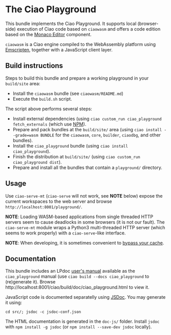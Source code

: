 # The Ciao Playground

This bundle implements the Ciao Playground. It supports local
(browser-side) execution of Ciao code based on `ciaowasm` and offers a
code edition based on the [Monaco Editor](https://microsoft.github.io/monaco-editor/) component.

`ciaowasm` is a Ciao engine compiled to the WebAssembly platform using
[Emscripten](https://emscripten.org), together with a JavaScript
client layer.

## Build instructions

Steps to build this bundle and prepare a working playground in your
`build/site` area:

 - Install the `ciaowasm` bundle (see `ciaowasm/README.md`)
 - Execute the `build.sh` script. 

The script above performs several steps:

 - Install external dependencies (using `ciao custom_run
   ciao_playground fetch_externals` (which use
   [NPM](https://www.npmjs.com/)).
 - Prepare and pack bundles at the `build/site/` area (using `ciao
   install --grade=wasm BUNDLE` for the `ciaowasm`, `core`, `builder`,
   `ciaodbg`, and other bundles).
 - Install the `ciao_playground` bundle (using `ciao install ciao_playground`).
 - Finish the distribution at `build/site/` (using `ciao custom_run ciao_playground dist`).
 - Prepare and install all the bundles that contain a `playground/`
   directory.

## Usage 

Use `ciao-serve-mt` (`ciao-serve` will not work, see **NOTE** below)
expose the current workspaces to the web server and browse
`http://localhost:8001/playground/`.

**NOTE**: Loading WASM-based applications from single threaded HTTP
servers seem to cause deadlocks in some browsers (it is not our
fault). The `ciao-serve-mt` module wraps a Python3 multi-threaded HTTP
server (which seems to work properly) with a `ciao-serve`-like
interface.

**NOTE**: When developing, it is sometimes convenient to [bypass your
cache](https://en.wikipedia.org/wiki/Wikipedia:Bypass_your_cache).

## Documentation

This bundle includes an LPdoc [user's manual](doc/reference/) available
as the `ciao_playground` manual (use `ciao build --docs ciao_playground`
to (re)generate it). Browse 
http://localhost:8001/ciao/build/doc/ciao_playground.html to view it.

JavaScript code is documented separatelly using
[JSDoc](https://jsdoc.app). You may generate it using:
```
cd src/; jsdoc -c jsdoc-conf.json
```
The HTML documentation is generated in the `doc-js/` folder.
Install `jsdoc` with `npm install -g jsdoc` (or `npm install
--save-dev jsdoc` locally).

